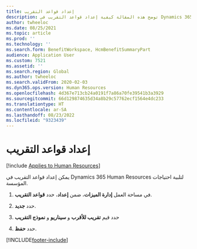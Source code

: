 ```yaml
---
title: إعداد قواعد التقريب
description: توضح هذه المقالة كيفية إعداد قواعد التقريب في Dynamics 365 Human Resources لتلبية احتياجات مؤسستك.
author: twheeloc
ms.date: 08/25/2021
ms.topic: article
ms.prod: ''
ms.technology: ''
ms.search.form: BenefitWorkspace, HcmBenefitSummaryPart
audience: Application User
ms.custom: 7521
ms.assetid: ''
ms.search.region: Global
ms.author: twheeloc
ms.search.validFrom: 2020-02-03
ms.dyn365.ops.version: Human Resources
ms.openlocfilehash: 4d367e713cb24a0191f7a86a70fe39541b3a3929
ms.sourcegitcommit: 66d129874635d34a8b29c57762ecf1564e4dc233
ms.translationtype: HT
ms.contentlocale: ar-SA
ms.lasthandoff: 08/23/2022
ms.locfileid: "9323439"
---
```

# <a name="set-up-rounding-rules"></a>إعداد قواعد التقريب

[!include [Applies to Human Resources](../includes/applies-to-hr.md)]

يمكن إعداد قواعد التقريب في Dynamics 365 Human Resources لتلبية احتياجات المؤسسة.

1. في مساحة العمل **إدارة الميزات**، ضمن **إعداد**، حدد **قواعد التقريب**.

2. حدد **جديد**.

3. حدد قيم **تقريب للأقرب** و **سيناريو** و **نموذج التقريب**

4. حدد **حفظ**. 


[!INCLUDE[footer-include](../includes/footer-banner.md)]
